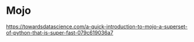 # Mojo

https://towardsdatascience.com/a-quick-introduction-to-mojo-a-superset-of-python-that-is-super-fast-079c619036a7
